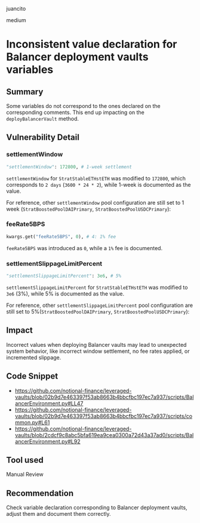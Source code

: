 juancito

medium

# Inconsistent value declaration for Balancer deployment vaults variables

## Summary

Some variables do not correspond to the ones declared on the corresponding comments. This end up impacting on the `deployBalancerVault` method.

## Vulnerability Detail

### settlementWindow

```python
"settlementWindow": 172800, # 1-week settlement
```

`settlementWindow` for `StratStableETHstETH` was modified to `172800`, which corresponds to `2 days` (`3600 * 24 * 2`), while 1-week is documented as the value.

For reference, other `settlementWindow` pool configuration are still set to 1 week (`StratBoostedPoolDAIPrimary`, `StratBoostedPoolUSDCPrimary`):

### feeRate5BPS

```python
kwargs.get("feeRate5BPS", 0), # 4: 1% fee
```

`feeRate5BPS` was introduced as `0`, while a `1%` fee is documented.

### settlementSlippageLimitPercent

```python
"settlementSlippageLimitPercent": 3e6, # 5%
```

`settlementSlippageLimitPercent` for `StratStableETHstETH` was modified to `3e6` (3%), while 5% is documented as the value.

For reference, other `settlementSlippageLimitPercent` pool configuration are still set to 5%(`StratBoostedPoolDAIPrimary`, `StratBoostedPoolUSDCPrimary`):

## Impact

Incorrect values when deploying Balancer vaults may lead to unexpected system behavior, like incorrect window settlement, no fee rates applied, or incremented slippage.

## Code Snippet

- https://github.com/notional-finance/leveraged-vaults/blob/02b9d7e463397f53ab8663b4bbcfbc197ec7a937/scripts/BalancerEnvironment.py#LL47
- https://github.com/notional-finance/leveraged-vaults/blob/02b9d7e463397f53ab8663b4bbcfbc197ec7a937/scripts/common.py#L61
- https://github.com/notional-finance/leveraged-vaults/blob/2cdcf9c8abc5bfa619ea9cea0300a72d43a37ad0/scripts/BalancerEnvironment.py#L92

## Tool used

Manual Review

## Recommendation

Check variable declaration corresponding to Balancer deployment vaults, adjust them and document them correctly.
